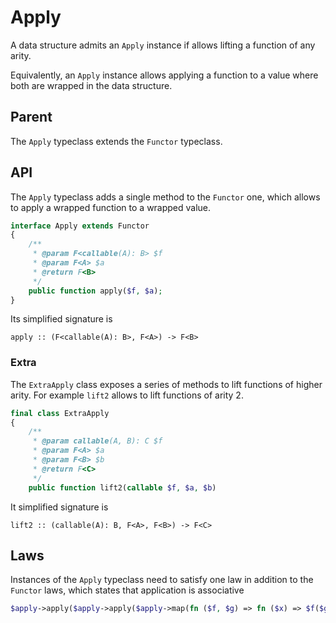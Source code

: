 # Apply

A data structure admits an `Apply` instance if allows lifting a function of any arity.

Equivalently, an `Apply` instance allows applying a function to a value where both are wrapped in the data structure.

## Parent

The `Apply` typeclass extends the `Functor` typeclass.

## API

The `Apply` typeclass adds a single method to the `Functor` one, which allows to apply a wrapped function to a wrapped
value.

```php
interface Apply extends Functor
{
    /**
     * @param F<callable(A): B> $f
     * @param F<A> $a
     * @return F<B>
     */
    public function apply($f, $a);
}
```

Its simplified signature is

```
apply :: (F<callable(A): B>, F<A>) -> F<B>
```

### Extra

The `ExtraApply` class exposes a series of methods to lift functions of higher arity. For example `lift2` allows to lift
functions of arity 2.

```php
final class ExtraApply
{
    /**
     * @param callable(A, B): C $f
     * @param F<A> $a
     * @param F<B> $b
     * @return F<C>
     */
    public function lift2(callable $f, $a, $b)
```

It simplified signature is

```
lift2 :: (callable(A): B, F<A>, F<B>) -> F<C>
```

## Laws

Instances of the `Apply` typeclass need to satisfy one law in addition to the `Functor` laws, which states that
application is associative

```php
$apply->apply($apply->apply($apply->map(fn ($f, $g) => fn ($x) => $f($g($x)), $a), $b), $c) == $apply->apply($a, $apply->apply($b, $c))
```
